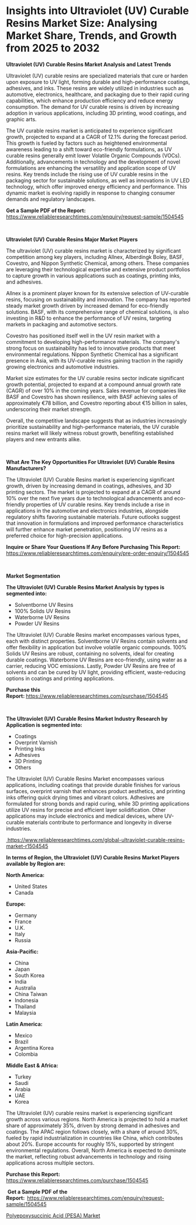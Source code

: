 <p><h1>Insights into Ultraviolet (UV) Curable Resins Market Size: Analysing Market Share, Trends, and Growth from 2025 to 2032</h1></p><p><strong>Ultraviolet (UV) Curable Resins Market Analysis and Latest Trends</strong></p>
<p><p>Ultraviolet (UV) curable resins are specialized materials that cure or harden upon exposure to UV light, forming durable and high-performance coatings, adhesives, and inks. These resins are widely utilized in industries such as automotive, electronics, healthcare, and packaging due to their rapid curing capabilities, which enhance production efficiency and reduce energy consumption. The demand for UV curable resins is driven by increasing adoption in various applications, including 3D printing, wood coatings, and graphic arts.</p><p>The UV curable resins market is anticipated to experience significant growth, projected to expand at a CAGR of 12.1% during the forecast period. This growth is fueled by factors such as heightened environmental awareness leading to a shift toward eco-friendly formulations, as UV curable resins generally emit lower Volatile Organic Compounds (VOCs). Additionally, advancements in technology and the development of novel formulations are enhancing the versatility and application scope of UV resins. Key trends include the rising use of UV curable resins in the packaging sector for sustainable solutions, as well as innovations in UV LED technology, which offer improved energy efficiency and performance. This dynamic market is evolving rapidly in response to changing consumer demands and regulatory landscapes.</p></p>
<p><strong>Get a Sample PDF of the Report:&nbsp;</strong> <a href="https://www.reliableresearchtimes.com/enquiry/request-sample/1504545?utm_campaign=2182&utm_medium=2&utm_source=Github&utm_content=ia&utm_term=01022025&utm_id=ultraviolet-uv-curable-resins">https://www.reliableresearchtimes.com/enquiry/request-sample/1504545</a></p>
<p>&nbsp;</p>
<p><strong>Ultraviolet (UV) Curable Resins Major Market Players</strong></p>
<p><p>The ultraviolet (UV) curable resins market is characterized by significant competition among key players, including Allnex, Alberdingk Boley, BASF, Covestro, and Nippon Synthetic Chemical, among others. These companies are leveraging their technological expertise and extensive product portfolios to capture growth in various applications such as coatings, printing inks, and adhesives.</p><p>Allnex is a prominent player known for its extensive selection of UV-curable resins, focusing on sustainability and innovation. The company has reported steady market growth driven by increased demand for eco-friendly solutions. BASF, with its comprehensive range of chemical solutions, is also investing in R&D to enhance the performance of UV resins, targeting markets in packaging and automotive sectors.</p><p>Covestro has positioned itself well in the UV resin market with a commitment to developing high-performance materials. The company's strong focus on sustainability has led to innovative products that meet environmental regulations. Nippon Synthetic Chemical has a significant presence in Asia, with its UV-curable resins gaining traction in the rapidly growing electronics and automotive industries.</p><p>Market size estimates for the UV curable resins sector indicate significant growth potential, projected to expand at a compound annual growth rate (CAGR) of over 10% in the coming years. Sales revenue for companies like BASF and Covestro has shown resilience, with BASF achieving sales of approximately €78 billion, and Covestro reporting about €15 billion in sales, underscoring their market strength.</p><p>Overall, the competitive landscape suggests that as industries increasingly prioritize sustainability and high-performance materials, the UV curable resins market will likely witness robust growth, benefiting established players and new entrants alike.</p></p>
<p>&nbsp;</p>
<p><strong>What Are The Key Opportunities For Ultraviolet (UV) Curable Resins Manufacturers?</strong></p>
<p><p>The Ultraviolet (UV) Curable Resins market is experiencing significant growth, driven by increasing demand in coatings, adhesives, and 3D printing sectors. The market is projected to expand at a CAGR of around 10% over the next five years due to technological advancements and eco-friendly properties of UV curable resins. Key trends include a rise in applications in the automotive and electronics industries, alongside regulatory shifts favoring sustainable materials. Future outlooks suggest that innovation in formulations and improved performance characteristics will further enhance market penetration, positioning UV resins as a preferred choice for high-precision applications.</p></p>
<p><strong>Inquire or Share Your Questions If Any Before Purchasing This Report:</strong> <a href="https://www.reliableresearchtimes.com/enquiry/pre-order-enquiry/1504545?utm_campaign=2182&utm_medium=2&utm_source=Github&utm_content=ia&utm_term=01022025&utm_id=ultraviolet-uv-curable-resins">https://www.reliableresearchtimes.com/enquiry/pre-order-enquiry/1504545</a></p>
<p>&nbsp;</p>
<p><strong>Market Segmentation</strong></p>
<p><strong>The Ultraviolet (UV) Curable Resins Market Analysis by types is segmented into:</strong></p>
<p><ul><li>Solventborne UV Resins</li><li>100% Solids UV Resins</li><li>Waterborne UV Resins</li><li>Powder UV Resins</li></ul></p>
<p><p>The Ultraviolet (UV) Curable Resins market encompasses various types, each with distinct properties. Solventborne UV Resins contain solvents and offer flexibility in application but involve volatile organic compounds. 100% Solids UV Resins are robust, containing no solvents, ideal for creating durable coatings. Waterborne UV Resins are eco-friendly, using water as a carrier, reducing VOC emissions. Lastly, Powder UV Resins are free of solvents and can be cured by UV light, providing efficient, waste-reducing options in coatings and printing applications.</p></p>
<p><strong>Purchase this Report:&nbsp;</strong><a href="https://www.reliableresearchtimes.com/purchase/1504545?utm_campaign=2182&utm_medium=2&utm_source=Github&utm_content=ia&utm_term=01022025&utm_id=ultraviolet-uv-curable-resins">https://www.reliableresearchtimes.com/purchase/1504545</a></p>
<p>&nbsp;</p>
<p><strong>The Ultraviolet (UV) Curable Resins Market Industry Research by Application is segmented into:</strong></p>
<p><ul><li>Coatings</li><li>Overprint Varnish</li><li>Printing Inks</li><li>Adhesives</li><li>3D Printing</li><li>Others</li></ul></p>
<p><p>The Ultraviolet (UV) Curable Resins Market encompasses various applications, including coatings that provide durable finishes for various surfaces, overprint varnish that enhances product aesthetics, and printing inks offering quick drying times and vibrant colors. Adhesives are formulated for strong bonds and rapid curing, while 3D printing applications utilize UV resins for precise and efficient layer solidification. Other applications may include electronics and medical devices, where UV-curable materials contribute to performance and longevity in diverse industries.</p></p>
<p><a href="https://www.reliableresearchtimes.com/global-ultraviolet-curable-resins-market-r1504545?utm_campaign=2182&utm_medium=2&utm_source=Github&utm_content=ia&utm_term=01022025&utm_id=ultraviolet-uv-curable-resins">&nbsp;https://www.reliableresearchtimes.com/global-ultraviolet-curable-resins-market-r1504545</a></p>
<p><strong>In terms of Region, the Ultraviolet (UV) Curable Resins Market Players available by Region are:</strong></p>
<p>
    <p> <strong> North America: </strong>
        <ul>
            <li>United States</li>
            <li>Canada</li>
        </ul>
        </p> 
    <p> <strong> Europe: </strong>
        <ul>
            <li>Germany</li>
            <li>France</li>
            <li>U.K.</li>
            <li>Italy</li>
            <li>Russia</li>
        </ul>
        </p> 
    <p> <strong> Asia-Pacific: </strong>
        <ul>
            <li>China</li>
            <li>Japan</li>
            <li>South Korea</li>
            <li>India</li>
            <li>Australia</li>
            <li>China Taiwan</li>
            <li>Indonesia</li>
            <li>Thailand</li>
            <li>Malaysia</li>
        </ul>
        </p> 
    <p> <strong> Latin America: </strong>
        <ul>
            <li>Mexico</li>
            <li>Brazil</li>
            <li>Argentina Korea</li>
            <li>Colombia</li>
        </ul>
        </p> 
    <p> <strong> Middle East & Africa: </strong>
        <ul>
            <li>Turkey</li>
            <li>Saudi</li>
            <li>Arabia</li>
            <li>UAE</li>
            <li>Korea</li>
        </ul>
    </p>
    </p>
<p><p>The Ultraviolet (UV) curable resins market is experiencing significant growth across various regions. North America is projected to hold a market share of approximately 35%, driven by strong demand in adhesives and coatings. The APAC region follows closely, with a share of around 30%, fueled by rapid industrialization in countries like China, which contributes about 20%. Europe accounts for roughly 15%, supported by stringent environmental regulations. Overall, North America is expected to dominate the market, reflecting robust advancements in technology and rising applications across multiple sectors.</p></p>
<p><strong>Purchase this Report: </strong><a href="https://www.reliableresearchtimes.com/purchase/1504545?utm_campaign=2182&utm_medium=2&utm_source=Github&utm_content=ia&utm_term=01022025&utm_id=ultraviolet-uv-curable-resins">https://www.reliableresearchtimes.com/purchase/1504545</a></p>
<p>&nbsp;<strong>Get a Sample PDF of the Report:&nbsp;&nbsp;</strong><a href="https://www.reliableresearchtimes.com/enquiry/request-sample/1504545?utm_campaign=2182&utm_medium=2&utm_source=Github&utm_content=ia&utm_term=01022025&utm_id=ultraviolet-uv-curable-resins">https://www.reliableresearchtimes.com/enquiry/request-sample/1504545</a></p>
<p><strong></strong></p>
<p><p><a href="https://github.com/tona7vba/Market-Research-Report-List-1/blob/main/polyepoxysuccinic-acid-pesa-market.md?utm_campaign=2182&utm_medium=2&utm_source=Github&utm_content=ia&utm_term=01022025&utm_id=ultraviolet-uv-curable-resins">Polyepoxysuccinic Acid (PESA) Market</a></p></p>